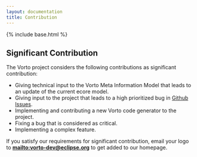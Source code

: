 ```yaml
---
layout: documentation
title: Contribution
---
```


{% include base.html %}


## Significant Contribution

The Vorto project considers the following contributions as significant contribution:

- Giving technical input to the Vorto Meta Information Model that leads to an update of the current ecore model.
- Giving input to the project that leads to a high prioritized bug in [Github Issues](https://github.com/eclipse/vorto/issues).
- Implementing and contributing a new Vorto code generator to the project.
- Fixing a bug that is considered as critical.
- Implementing a complex feature.

If you satisfy our requirements for significant contribution, email your logo to <strong><mailto:vorto-dev@eclipse.org></strong> to get added to our homepage.
